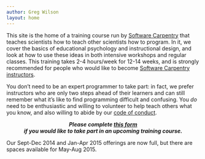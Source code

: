 ```yaml
---
author: Greg Wilson
layout: home
---
```


This site is the home of a training course run by [Software Carpentry][1] that teaches scientists how to teach other scientists how to program. In it, we cover the basics of educational psychology and instructional design, and look at how to use these ideas in both intensive workshops and regular classes. This training takes 2-4 hours/week for 12-14 weeks, and is strongly recommended for people who would like to become [Software Carpentry instructors][2].

You don&#8217;t need to be an expert programmer to take part: in fact, we prefer instructors who are only two steps ahead of their learners and can still remember what it&#8217;s like to find programming difficult and confusing. You *do* need to be enthusiastic and willing to volunteer to help teach others what you know, and also willing to abide by our [code of conduct][3].

<p style="text-align: center;">
  <em><strong>Please complete <a href="http://software-carpentry.org/pages/register.html">this form</a><br /> if you would like to take part in an upcoming training course.</strong></em>
</p>
Our Sept-Dec 2014 and Jan-Apr 2015 offerings are now full, but there are spaces available for May-Aug 2015.

[1]: http://software-carpentry.org
[2]: http://software-carpentry.org/badges/#instructor-badge
[3]: http://software-carpentry.org/conduct.html

